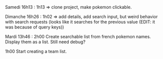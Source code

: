 Samedi 16h13 :
1h13 => clone project, make pokemon clickable.

Dimanche 16h26 :
1h02 => add details, add search input, but weird behavior with search requests (looks like it searches for the previous value (EDIT: it was because of query keys))

Mardi 13h46 :
2h00
Create searchable list from french pokemon names. Display them as a list. Still need debug?

1h00
Start creating a team list.
